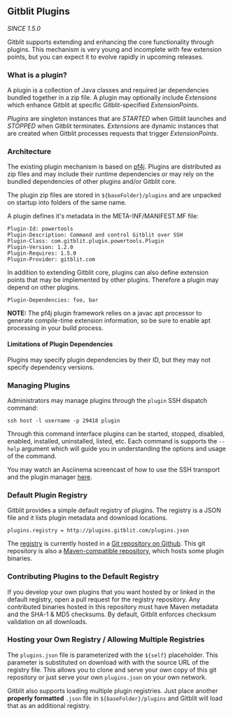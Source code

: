 
## Gitblit Plugins

*SINCE 1.5.0*

Gitblit supports extending and enhancing the core functionality through plugins.  This mechanism is very young and incomplete with few extension points, but you can expect it to evolve rapidly in upcoming releases.

### What is a plugin?

A plugin is a collection of Java classes and required jar dependencies bundled together in a zip file.  A plugin may optionally include *Extensions* which enhance Gitblit at specific Gitblit-specified *ExtensionPoints*.

*Plugins* are singleton instances that are *STARTED* when Gitblit launches and *STOPPED* when Gitblit terminates.  *Extensions* are dynamic instances that are created when Gitblit processes requests that trigger *ExtensionPoints*.

### Architecture

The existing plugin mechanism is based on [pf4j](https://github.com/decebals/pf4j).  Plugins are distributed as zip files and may include their runtime dependencies or may rely on the bundled dependencies of other plugins and/or Gitblit core.

The plugin zip files are stored in `${baseFolder}/plugins` and are unpacked on startup into folders of the same name.

A plugin defines it's metadata in the META-INF/MANIFEST.MF file:

    Plugin-Id: powertools
    Plugin-Description: Command and control Gitblit over SSH
    Plugin-Class: com.gitblit.plugin.powertools.Plugin
    Plugin-Version: 1.2.0
    Plugin-Requires: 1.5.0
    Plugin-Provider: gitblit.com

In addition to extending Gitblit core, plugins can also define extension points that may be implemented by other plugins.  Therefore a plugin may depend on other plugins.

    Plugin-Dependencies: foo, bar

**NOTE:**
The pf4j plugin framework relies on a javac apt processor to generate compile-time extension information, so be sure to enable apt processing in your build process.

#### Limitations of Plugin Dependencies

Plugins may specify plugin dependencies by their ID, but they may not specify dependency versions.

### Managing Plugins

Administrators may manage plugins through the `plugin` SSH dispatch command:

    ssh host -l username -p 29418 plugin

Through this command interface plugins can be started, stopped, disabled, enabled, installed, uninstalled, listed, etc.  Each command is supports the `--help` argument which will guide you in understanding the options and usage of the command.

You may watch an Asciinema screencast of how to use the SSH transport and the plugin manager [here](https://asciinema.org/a/9342).

### Default Plugin Registry

Gitblit provides a simple default registry of plugins. The registry is a JSON file and it lists plugin metadata and download locations.

    plugins.registry = http://plugins.gitblit.com/plugins.json

The [registry](http://plugins.gitblit.com/plugins.json) is currently hosted in a [Git repository on Github](https://github.com/gitblit/gitblit-registry).  This git repository is also a [Maven-compatible repository](http://plugins.gitblit.com), which hosts some plugin binaries.

### Contributing Plugins to the Default Registry

If you develop your own plugins that you want hosted by or linked in the default registry, open a pull request for the registry repository.  Any contributed binaries hosted in this repository must have Maven metadata and the SHA-1 & MD5 checksums.  By default, Gitblit enforces checksum validation on all downloads.

### Hosting your Own Registry / Allowing Multiple Registries

The `plugins.json` file is parameterized with the `${self}` placeholder.  This parameter is substituted on download with with the source URL of the registry file.  This allows you to clone and serve your own copy of this git repository or just serve your own `plugins.json` on your own network.

Gitblit also supports loading multiple plugin registries.  Just place another **properly formatted** `.json` file in `${baseFolder}/plugins` and Gitblit will load that as an additional registry.
